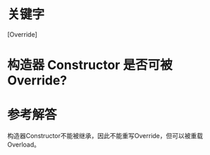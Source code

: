# 关键字

\[Override\]

# 构造器 Constructor 是否可被 Override?

# 参考解答

构造器Constructor不能被继承，因此不能重写Override，但可以被重载  
Overload。

